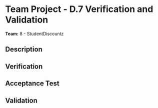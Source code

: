 # Team Project - D.7 Verification and Validation

**Team:** 8 - StudentDiscountz

## Description 

## Verification

## Acceptance Test

## Validation
